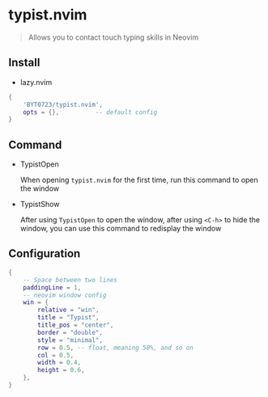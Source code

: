 # typist.nvim

> Allows you to contact touch typing skills in Neovim

## Install

- lazy.nvim

```lua
{
    'BYT0723/typist.nvim',
    opts = {},          -- default config
}
```

## Command

- TypistOpen

  When opening `typist.nvim` for the first time, run this command to open the window

- TypistShow

  After using `TypistOpen` to open the window, after using `<C-h>` to hide the window, you can use this command to redisplay the window

## Configuration

```lua
{
    -- Space between two lines
	paddingLine = 1,
    -- neovim window config
	win = {
		relative = "win",
		title = "Typist",
		title_pos = "center",
		border = "double",
		style = "minimal",
        row = 0.5, -- float, meaning 50%, and so on
		col = 0.5,
		width = 0.4,
		height = 0.6,
	},
}
```
